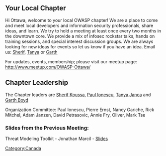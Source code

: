 ## Your Local Chapter

Hi Ottawa, welcome to your local OWASP chapter\! We are a place to come
and meet local developers and information security professionals, share
ideas, and learn. We try to hold a meeting at least once every two
months in the downtown core. We provide a mix of infosec rockstar talks,
hands on training sessions, and special interest discussion groups. We
are always looking for new ideas for events so let us know if you have
an idea. Email us: [Sherif](mailto:sherif.koussa@owasp.org),
[Tanya](mailto:tanya.janca@owasp.org) or
[Garth](mailto:garth.boyd@owasp.org)

For updates, events, membership; please visit our meetup page:
<http://www.meetup.com/OWASP-Ottawa/>
<meetup group="OWASP-Ottawa" />

## Chapter Leadership

The Chapter leaders are [Sherif Koussa](mailto:sherif.koussa@owasp.org),
[Paul Ionescu](mailto:paul.ionescu@owasp.org), [Tanya
Janca](mailto:tanya.janca@owasp.org) and [Garth
Boyd](mailto:garth.boyd@owasp.org)

Organization Committee: Paul Ionescu, Pierre Ernst, Nancy Gariche, Rick
Mitchel, Adam Janzen, David Petrasovic, Annie Fry, Oliver, Mark Tse

### Slides from the Previous Meeting:

Threat Modeling Toolkit - Jonathan Marcil -
[Slides](https://www.owasp.org/images/0/02/Threat_Modeling_Toolkit_-_OWASP-ottawa-publish.pptx)

[Category:Canada](Category:Canada "wikilink")
